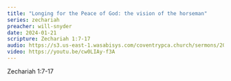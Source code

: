 ```yaml
---
title: "Longing for the Peace of God: the vision of the horseman"
series: zechariah
preacher: will-snyder
date: 2024-01-21
scripture: Zechariah 1:7-17
audio: https://s3.us-east-1.wasabisys.com/coventrypca.church/sermons/2024.01.21A%20Longing%20for%20the%20Peace%20of%20God:%20the%20vision%20of%20the%20horseman%20-%20Will%20Snyder.mp3
video: https://youtu.be/cw0LIAy-f3A
---
```

Z﻿echariah 1:7-17